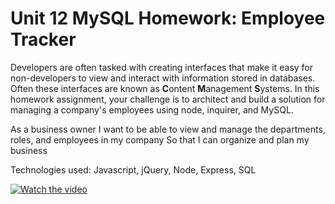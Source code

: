 # Unit 12 MySQL Homework: Employee Tracker

Developers are often tasked with creating interfaces that make it easy for non-developers to view and interact with information stored in databases. Often these interfaces are known as **C**ontent **M**anagement **S**ystems. In this homework assignment, your challenge is to architect and build a solution for managing a company's employees using node, inquirer, and MySQL.

As a business owner
I want to be able to view and manage the departments, roles, and employees in my company
So that I can organize and plan my business

Technologies used: Javascript, jQuery, Node, Express, SQL

[![Watch the video](https://drive.google.com/file/d/1NoTC4GLqi6ODT5u7n43rmw9_SZOpSDfA/view)](https://drive.google.com/file/d/1NoTC4GLqi6ODT5u7n43rmw9_SZOpSDfA/view)

